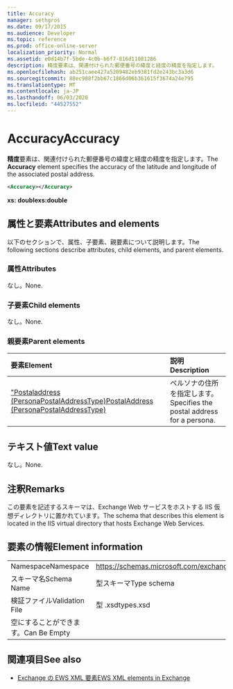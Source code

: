 ```yaml
---
title: Accuracy
manager: sethgros
ms.date: 09/17/2015
ms.audience: Developer
ms.topic: reference
ms.prod: office-online-server
localization_priority: Normal
ms.assetid: e0d14b7f-5bde-4c0b-b6f7-816d11081286
description: 精度要素は、関連付けられた郵便番号の緯度と経度の精度を指定します。
ms.openlocfilehash: ab251caee427a5209482eb9381fd2e243bc3a3d6
ms.sourcegitcommit: 88ec988f2bb67c1866d06b361615f3674a24e795
ms.translationtype: MT
ms.contentlocale: ja-JP
ms.lasthandoff: 06/03/2020
ms.locfileid: "44527552"
---
```

# <a name="accuracy"></a><span data-ttu-id="f6261-103">Accuracy</span><span class="sxs-lookup"><span data-stu-id="f6261-103">Accuracy</span></span>

<span data-ttu-id="f6261-104">**精度**要素は、関連付けられた郵便番号の緯度と経度の精度を指定します。</span><span class="sxs-lookup"><span data-stu-id="f6261-104">The **Accuracy** element specifies the accuracy of the latitude and longitude of the associated postal address.</span></span> 
  
```XML
<Accuracy></Accuracy>
```

 <span data-ttu-id="f6261-105">**xs: double**</span><span class="sxs-lookup"><span data-stu-id="f6261-105">**xs:double**</span></span>
## <a name="attributes-and-elements"></a><span data-ttu-id="f6261-106">属性と要素</span><span class="sxs-lookup"><span data-stu-id="f6261-106">Attributes and elements</span></span>

<span data-ttu-id="f6261-107">以下のセクションで、属性、子要素、親要素について説明します。</span><span class="sxs-lookup"><span data-stu-id="f6261-107">The following sections describe attributes, child elements, and parent elements.</span></span>
  
### <a name="attributes"></a><span data-ttu-id="f6261-108">属性</span><span class="sxs-lookup"><span data-stu-id="f6261-108">Attributes</span></span>

<span data-ttu-id="f6261-109">なし。</span><span class="sxs-lookup"><span data-stu-id="f6261-109">None.</span></span>
  
### <a name="child-elements"></a><span data-ttu-id="f6261-110">子要素</span><span class="sxs-lookup"><span data-stu-id="f6261-110">Child elements</span></span>

<span data-ttu-id="f6261-111">なし。</span><span class="sxs-lookup"><span data-stu-id="f6261-111">None.</span></span>
  
### <a name="parent-elements"></a><span data-ttu-id="f6261-112">親要素</span><span class="sxs-lookup"><span data-stu-id="f6261-112">Parent elements</span></span>

|<span data-ttu-id="f6261-113">**要素**</span><span class="sxs-lookup"><span data-stu-id="f6261-113">**Element**</span></span>|<span data-ttu-id="f6261-114">**説明**</span><span class="sxs-lookup"><span data-stu-id="f6261-114">**Description**</span></span>|
|:-----|:-----|
|[<span data-ttu-id="f6261-115">"Postaladdress (PersonaPostalAddressType)</span><span class="sxs-lookup"><span data-stu-id="f6261-115">PostalAddress (PersonaPostalAddressType)</span></span>](postaladdress-personapostaladdresstype.md) <br/> |<span data-ttu-id="f6261-116">ペルソナの住所を指定します。</span><span class="sxs-lookup"><span data-stu-id="f6261-116">Specifies the postal address for a persona.</span></span>  <br/> |
   
## <a name="text-value"></a><span data-ttu-id="f6261-117">テキスト値</span><span class="sxs-lookup"><span data-stu-id="f6261-117">Text value</span></span>

<span data-ttu-id="f6261-118">なし。</span><span class="sxs-lookup"><span data-stu-id="f6261-118">None.</span></span>
  
## <a name="remarks"></a><span data-ttu-id="f6261-119">注釈</span><span class="sxs-lookup"><span data-stu-id="f6261-119">Remarks</span></span>

<span data-ttu-id="f6261-120">この要素を記述するスキーマは、Exchange Web サービスをホストする IIS 仮想ディレクトリに置かれています。</span><span class="sxs-lookup"><span data-stu-id="f6261-120">The schema that describes this element is located in the IIS virtual directory that hosts Exchange Web Services.</span></span>
  
## <a name="element-information"></a><span data-ttu-id="f6261-121">要素の情報</span><span class="sxs-lookup"><span data-stu-id="f6261-121">Element information</span></span>

|||
|:-----|:-----|
|<span data-ttu-id="f6261-122">Namespace</span><span class="sxs-lookup"><span data-stu-id="f6261-122">Namespace</span></span>  <br/> |https://schemas.microsoft.com/exchange/services/2006/types  <br/> |
|<span data-ttu-id="f6261-123">スキーマ名</span><span class="sxs-lookup"><span data-stu-id="f6261-123">Schema Name</span></span>  <br/> |<span data-ttu-id="f6261-124">型スキーマ</span><span class="sxs-lookup"><span data-stu-id="f6261-124">Type schema</span></span>  <br/> |
|<span data-ttu-id="f6261-125">検証ファイル</span><span class="sxs-lookup"><span data-stu-id="f6261-125">Validation File</span></span>  <br/> |<span data-ttu-id="f6261-126">型 .xsd</span><span class="sxs-lookup"><span data-stu-id="f6261-126">types.xsd</span></span>  <br/> |
|<span data-ttu-id="f6261-127">空にすることができます。</span><span class="sxs-lookup"><span data-stu-id="f6261-127">Can Be Empty</span></span>  <br/> ||
   
## <a name="see-also"></a><span data-ttu-id="f6261-128">関連項目</span><span class="sxs-lookup"><span data-stu-id="f6261-128">See also</span></span>

- [<span data-ttu-id="f6261-129">Exchange の EWS XML 要素</span><span class="sxs-lookup"><span data-stu-id="f6261-129">EWS XML elements in Exchange</span></span>](ews-xml-elements-in-exchange.md)

